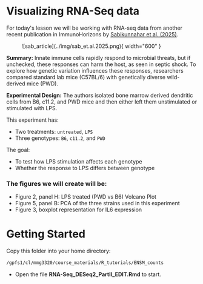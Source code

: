 
# Visualizing RNA-Seq data

For today's lesson we will be working with RNA-seq data from another recent publication in ImmunoHorizons by [Sabikunnahar et al. (2025)](https://academic.oup.com/immunohorizons/article/9/5/vlaf007/8096490?login=true).

<figure markdown="span">
  ![sab_article](../img/sab_et.al.2025.png){ width="600" }
</figure>

**Summary:** Innate immune cells rapidly respond to microbial threats, but if unchecked, these responses can harm the host, as seen in septic shock. To explore how genetic variation influences these responses, researchers compared standard lab mice (C57BL/6) with genetically diverse wild-derived mice (PWD). 

**Experimental Design:** The authors isolated bone marrow derived dendritic cells from B6, c11.2, and PWD mice and then either left them unstimulated or stimulated with LPS. 

This experiment has:
  + Two treatments: `untreated`, `LPS`
  + Three genotypes: `B6`, `c11.2`, and `PWD` 
  
The goal:
  + To test how LPS stimulation affects each genotype 
  + Whether the response to LPS differs between genotype 


### The figures we will create will be: 

+ Figure 2, panel H: LPS treated (PWD vs B6) Volcano Plot
+ Figure 5, panel B: PCA of the three strains used in this experiment
+ Figure 3, boxplot representation for IL6 expression 


# Getting Started 

Copy this folder into your home directory:

```bash 
/gpfs1/cl/mmg3320/course_materials/R_tutorials/ENSM_counts
```
+ Open the file **RNA-Seq_DESeq2_PartII_EDIT.Rmd** to start. 

